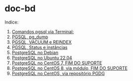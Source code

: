 # doc-bd

Indice:

1) [Comandos pgsql via Terminal:](pgsql_via_Terminal)  
2) [PGSQL, pg_dump](pg_dump)  
3) [PGSQL, VACUUM e REINDEX](psql_manutencao)  
4) [PGSQL, Status e instâncias](status_postgresql)  
5) [PostgreSQL no Debian](postgresql_debian)  
6) [PostgreSQL no Ubuntu 22.04](postgresql_ubuntu2204)  
7) [PostgreSQL no CentOS 7, FIM DO SUPORTE](postgresql_centos7)  
8) [PostgreSQL no CentOS 8, via módulo, FIM DO SUPORTE](postgresql_centos8_v_modulo)  
9) [PostgreSQL no CentOS, via repositório PGDG](postgresql_centos_pgdg)  
